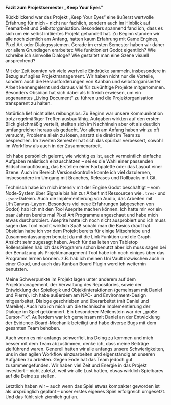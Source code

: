 **Fazit zum Projektsemester „Keep Your Eyes“**

Rückblickend war das Projekt „Keep Your Eyes“ eine äußerst wertvolle Erfahrung für mich – nicht nur fachlich, sondern auch im Hinblick auf Teamarbeit und Selbstorganisation. Besonders spannend fand ich, dass es sich um ein selbst initiiertes Projekt gehandelt hat. Zu Beginn standen wir alle noch ziemlich am Anfang, hatten kaum Erfahrung mit Game Engines, Pixel Art oder Dialogsystemen. Gerade im ersten Semester haben wir daher vor allem Grundlagen erarbeitet:
Wie funktioniert Godot eigentlich?
Wie schreibe ich sinnvolle Dialoge?
Wie gestaltet man eine Szene visuell ansprechend?

Mit der Zeit konnten wir viele wertvolle Eindrücke sammeln, insbesondere in Bezug auf agiles Projektmanagement. Wir haben nicht nur die Vorteile, sondern auch die Herausforderungen von Kanban und selbstorganisierter Arbeit kennengelernt und daraus viel für zukünftige Projekte mitgenommen. Besonders Obsidian hat sich dabei als hilfreich erwiesen, um ein sogenanntes „Living Document“ zu führen und die Projektorganisation transparent zu halten.

Natürlich lief nicht alles reibungslos: Zu Beginn war unsere Kommunikation trotz regelmäßiger Treffen ausbaufähig. Aufgaben wirkten auf den ersten Blick gleichmäßig verteilt, stellten sich im Nachhinein aber oft als deutlich umfangreicher heraus als gedacht. Vor allem am Anfang haben wir zu oft versucht, Probleme allein zu lösen, anstatt sie direkt im Team zu besprechen. Im zweiten Semester hat sich das spürbar verbessert, sowohl im Workflow als auch in der Zusammenarbeit.

Ich habe persönlich gelernt, wie wichtig es ist, auch vermeintlich einfache Aufgaben realistisch einzuschätzen – sei es die Wahl einer passenden Bildschirmauflösung, das Erstellen einer Farbpalette oder das Layout einer Szene. Auch im Bereich Versionskontrolle konnte ich viel dazulernen, insbesondere im Umgang mit Branches, Releases und Rollbacks mit Git.

Technisch habe ich mich intensiv mit der Engine Godot beschäftigt – vom Node-System über Signale bis hin zur Arbeit mit Ressourcen wie `.tres`- und `.json`-Dateien. Auch die Implementierung von Audio, das Arbeiten mit UI-/Canvas-Layern.
 Besonders viel neue Erfahrungen (abgesehen von Godot) hab ich mit den Tool Aseprite machen können. Ich hatte mir vor ein paar Jahren bereits mal Pixel Art Programme angeschaut und habe mich etwas durchprobiert. Aseprite hatte ich noch nicht ausprobiert und ich muss sagen das Tool macht wirklich Spaß sobald man die Basics drauf hat.
 Obsidian habe ich vor dem Projekt bereits für einige Mitschriebe und Zusammenfassungen benutzt da mit die Link Funktion und die Graph Ansicht sehr zugesagt haben. Auch für das leiten von Tabletop Rollenspielen hab ich das Programm schon benutzt aber ich muss sagen bei der Benutzung als Projektmanagement Tool habe ich noch einiges über das Programm lernen können. z.B. hab ich meinen Uni Vault inzwischen auch in einer Cloud, und auch das Kanban Board Plugin werd ich weiterhin benutzten.

Meine Schwerpunkte im Projekt lagen unter anderem auf dem Projektmanagement, der Verwaltung des Repositories, sowie der Entwicklung der Spiellogik und Objektinteraktionen (gemeinsam mit Daniel und Pierre).
Ich habe außerdem am NPC- und Environment-Design mitgearbeitet, Dialoge geschrieben und überarbeitet (mit Daniel und Mareike). 
Auch hab ich mich um die technische Implementierung der Dialoge im Spiel gekümmert. Ein besonderer Meilenstein war der „große Cursor-Fix“.
Außerdem war ich gemeinsam mit Daniel an der Entwicklung der Evidence-Board-Mechanik beteiligt und habe diverse Bugs mit dem gesamten Team behoben.

Auch wenn es mir anfangs schwerfiel, ins Doing zu kommen und mich besser mit dem Team abzustimmen, denke ich, dass meine Beiträge zielführend waren. Generell hatten wir alle anfangs unsere Schwierigkeiten, uns in den agilen Workflow einzuarbeiten und eigenständig an unseren Aufgaben zu arbeiten. Gegen Ende hat das Team jedoch gut zusammengefunden. Wir haben viel Zeit und Energie in das Projekt investiert – nicht zuletzt, weil wir alle Lust hatten, etwas wirklich Spielbares auf die Beine zu stellen.

Letztlich haben wir – auch wenn das Spiel etwas kompakter geworden ist als ursprünglich geplant – unser erstes eigenes Spiel erfolgreich umgesetzt. Und das fühlt sich ziemlich gut an.